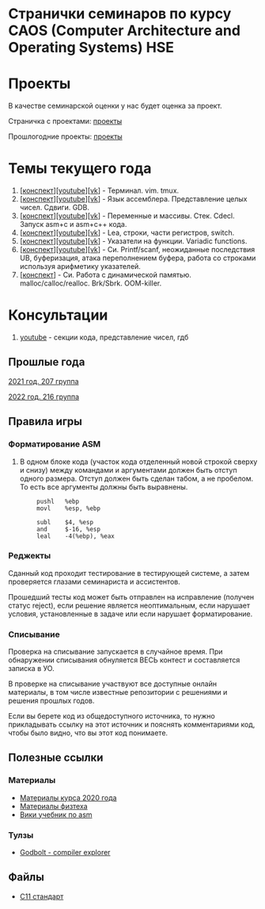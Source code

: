 # Странички семинаров по курсу CAOS (Computer Architecture and Operating Systems) HSE

# Проекты

В качестве семинарской оценки у нас будет оценка за проект.

Страничка с проектами: [проекты](projects)

Прошлогодние проекты: [проекты](2022_216/projects)

# Темы текущего года

1. [[конспект](01-intro)][[youtube](https://youtu.be/WGxA9WTWyNQ?si=19kf_FQjDpgLqb_1)][[vk](https://vk.com/video-221776054_456239019)] - Терминал. vim. tmux. 
2. [[конспект](02-asm)][[youtube](https://youtu.be/U6r8ubs-SAw)][[vk](https://vk.com/video-221776054_456239020)] - Язык ассемблера. Представление целых чисел. Сдвиги. GDB.
3. [[конспект](03-stack)][[youtube](https://www.youtube.com/watch?v=TwgwQ6H4wz0)][[vk](https://vk.com/video-221776054_456239021)] - Переменные и массивы. Стек. Cdecl. Запуск asm+c и asm+c++ кода.
4. [[конспект](04-more-asm)][[youtube](https://www.youtube.com/watch?v=vtA6kedKMD8)][[vk](https://vk.com/video-221776054_456239022)] - Lea, строки, части регистров, switch.
5. [[конспект](05-asm-func)][[youtube](https://youtu.be/N-jkF3YofR8?si=E1ev_esI6ntMv8eA)][[vk](https://vk.com/video-221776054_456239023)] - Указатели на функции. Variadic functions.
6. [[конспект](06-c-basics)][[youtube](https://youtu.be/6YEfGrcKMK8?si=4f4AzAKbPrftyIRw)][[vk](https://vk.com/video-221776054_456239024)] - Си. Printf/scanf, неожиданные последствия UB, буферизация, атака переполнением буфера, работа со строками используя арифметику указателей.
7. [[конспект](07-c-dynamic-mem)] - Си. Работа с динамической памятью. malloc/calloc/realloc. Brk/Sbrk. OOM-killer.

# Консультации

1. [youtube](https://youtu.be/Ad-wV1it4Ls?si=ayp3mM1UauGXmy98) - секции кода, представление чисел, гдб

## Прошлые года

[2021 год. 207 группа](2021_207)

[2022 год. 216 группа](2022_216)

## Правила игры

### Форматирование ASM

1. В одном блоке кода (участок кода отделенный новой строкой сверху и снизу) между командами и аргументами должен быть отступ одного размера. Отступ должен быть сделан табом, а не пробелом. То есть все аргументы должны быть выравнены.

```
        pushl   %ebp
        movl    %esp, %ebp

        subl    $4, %esp
        and     $-16, %esp
        leal    -4(%ebp), %eax
```

### Реджекты

Сданный код проходит тестирование в тестирующей системе, а затем проверяется глазами семинариста и ассистентов.

Прошедший тесты код может быть отправлен на исправление (получен статус reject), если решение является неоптимальным, если нарушает условия, установленные в задаче или если нарушает форматирование.

### Списывание

Проверка на списывание запускается в случайное время. При обнаружении списывания обнуляется ВЕСЬ контест и составляется записка в УО.

В проверке на списывание участвуют все доступные онлайн материалы, в том числе известные репозитории с решениями и решения прошлых годов.

Если вы берете код из общедоступного источника, то нужно прикладывать ссылку на этот источник и пояснять комментариями код, чтобы было видно, что вы этот код понимаете.



## Полезные ссылки

### Материалы

* [Материалы курса 2020 года](https://github.com/blackav/hse-caos-2020)
* [Материалы физтеха](https://github.com/victor-yacovlev/fpmi-caos)
* [Вики учебник по asm](https://ru.wikibooks.org/wiki/%D0%90%D1%81%D1%81%D0%B5%D0%BC%D0%B1%D0%BB%D0%B5%D1%80_%D0%B2_Linux_%D0%B4%D0%BB%D1%8F_%D0%BF%D1%80%D0%BE%D0%B3%D1%80%D0%B0%D0%BC%D0%BC%D0%B8%D1%81%D1%82%D0%BE%D0%B2_C)

### Тулзы

* [Godbolt - compiler explorer](https://gcc.godbolt.org/)

## Файлы

* [C11 стандарт](C11_standard.pdf)
